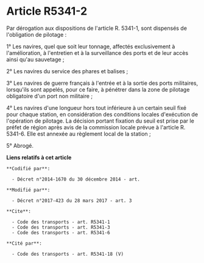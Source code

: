 # Article R5341-2

Par dérogation aux dispositions de l'article R. 5341-1, sont dispensés de l'obligation de pilotage :

1° Les navires, quel que soit leur tonnage, affectés exclusivement à l'amélioration, à l'entretien et à la surveillance des
ports et de leur accès ainsi qu'au sauvetage ;

2° Les navires du service des phares et balises ;

3° Les navires de guerre français à l'entrée et à la sortie des ports militaires, lorsqu'ils sont appelés, pour ce faire, à
pénétrer dans la zone de pilotage obligatoire d'un port non militaire ;

4° Les navires d'une longueur hors tout inférieure à un certain seuil fixé pour chaque station, en considération des
conditions locales d'exécution de l'opération de pilotage. La décision portant fixation du seuil est prise par le préfet de
région après avis de la commission locale prévue à l'article R. 5341-6. Elle est annexée au règlement local de la station ;

5° Abrogé.

**Liens relatifs à cet article**

	**Codifié par**:

	  - Décret n°2014-1670 du 30 décembre 2014 - art.

	**Modifié par**:

	  - Décret n°2017-423 du 28 mars 2017 - art. 3

	**Cite**:

	  - Code des transports - art. R5341-1
	  - Code des transports - art. R5341-3
	  - Code des transports - art. R5341-6

	**Cité par**:

	  - Code des transports - art. R5341-18 (V)
